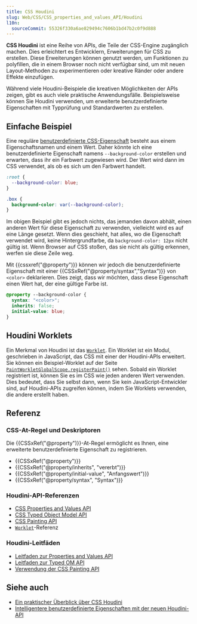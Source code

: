 ```yaml
---
title: CSS Houdini
slug: Web/CSS/CSS_properties_and_values_API/Houdini
l10n:
  sourceCommit: 55326f330a6ae829494c7606b1bd47b2c0f9d888
---
```


**CSS Houdini** ist eine Reihe von APIs, die Teile der CSS-Engine zugänglich machen. Dies erleichtert es Entwicklern, Erweiterungen für CSS zu erstellen. Diese Erweiterungen können genutzt werden, um Funktionen zu polyfillen, die in einem Browser noch nicht verfügbar sind, um mit neuen Layout-Methoden zu experimentieren oder kreative Ränder oder andere Effekte einzufügen.

Während viele Houdini-Beispiele die kreativen Möglichkeiten der APIs zeigen, gibt es auch viele praktische Anwendungsfälle. Beispielsweise können Sie Houdini verwenden, um erweiterte benutzerdefinierte Eigenschaften mit Typprüfung und Standardwerten zu erstellen.

## Einfache Beispiel

Eine reguläre [benutzerdefinierte CSS-Eigenschaft](/de/docs/Web/CSS/Reference/Properties/--*) besteht aus einem Eigenschaftsnamen und einem Wert. Daher könnte ich eine benutzerdefinierte Eigenschaft namens `--background-color` erstellen und erwarten, dass ihr ein Farbwert zugewiesen wird. Der Wert wird dann im CSS verwendet, als ob es sich um den Farbwert handelt.

```css
:root {
  --background-color: blue;
}

.box {
  background-color: var(--background-color);
}
```

Im obigen Beispiel gibt es jedoch nichts, das jemanden davon abhält, einen anderen Wert für diese Eigenschaft zu verwenden, vielleicht wird es auf eine Länge gesetzt. Wenn dies geschieht, hat alles, wo die Eigenschaft verwendet wird, keine Hintergrundfarbe, da `background-color: 12px` nicht gültig ist. Wenn Browser auf CSS stoßen, das sie nicht als gültig erkennen, werfen sie diese Zeile weg.

Mit {{cssxref("@property")}} können wir jedoch die benutzerdefinierte Eigenschaft mit einer {{CSSxRef("@property/syntax","Syntax")}} von `<color>` deklarieren. Dies zeigt, dass wir möchten, dass diese Eigenschaft einen Wert hat, der eine gültige Farbe ist.

```css
@property --background-color {
  syntax: "<color>";
  inherits: false;
  initial-value: blue;
}
```

## Houdini Worklets

Ein Merkmal von Houdini ist das [`Worklet`](/de/docs/Web/API/Worklet). Ein Worklet ist ein Modul, geschrieben in JavaScript, das CSS mit einer der Houdini-APIs erweitert. Sie können ein Beispiel-Worklet auf der Seite [`PaintWorkletGlobalScope.registerPaint()`](/de/docs/Web/API/PaintWorkletGlobalScope/registerPaint) sehen. Sobald ein Worklet registriert ist, können Sie es im CSS wie jeden anderen Wert verwenden. Dies bedeutet, dass Sie selbst dann, wenn Sie kein JavaScript-Entwickler sind, auf Houdini-APIs zugreifen können, indem Sie Worklets verwenden, die andere erstellt haben.

## Referenz

### CSS-At-Regel und Deskriptoren

Die {{CSSxRef("@property")}}-At-Regel ermöglicht es Ihnen, eine erweiterte benutzerdefinierte Eigenschaft zu registrieren.

- {{CSSxRef("@property")}}
- {{CSSxRef("@property/inherits", "vererbt")}}
- {{CSSxRef("@property/initial-value", "Anfangswert")}}
- {{CSSxRef("@property/syntax", "Syntax")}}

### Houdini-API-Referenzen

- [CSS Properties and Values API](/de/docs/Web/API/CSS_Properties_and_Values_API)
- [CSS Typed Object Model API](/de/docs/Web/API/CSS_Typed_OM_API)
- [CSS Painting API](/de/docs/Web/API/CSS_Painting_API)
- [`Worklet`](/de/docs/Web/API/Worklet)-Referenz

### Houdini-Leitfäden

- [Leitfaden zur Properties and Values API](/de/docs/Web/API/CSS_Properties_and_Values_API/guide)
- [Leitfaden zur Typed OM API](/de/docs/Web/API/CSS_Typed_OM_API/Guide)
- [Verwendung der CSS Painting API](/de/docs/Web/API/CSS_Painting_API/Guide)

## Siehe auch

- [Ein praktischer Überblick über CSS Houdini](https://www.smashingmagazine.com/2020/03/practical-overview-css-houdini/)
- [Intelligentere benutzerdefinierte Eigenschaften mit der neuen Houdini-API](https://web.dev/articles/css-props-and-vals)
